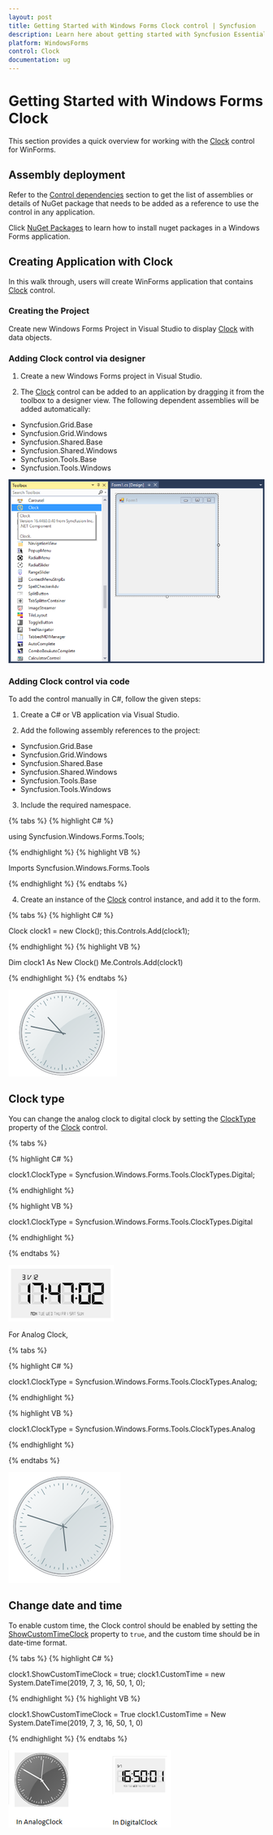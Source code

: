 ```yaml
---
layout: post
title: Getting Started with Windows Forms Clock control | Syncfusion
description: Learn here about getting started with Syncfusion Essential Studio Windows Forms Clock control, its elements and more details.
platform: WindowsForms
control: Clock
documentation: ug
---
```


# Getting Started with Windows Forms Clock
This section provides a quick overview for working with the [Clock](https://help.syncfusion.com/cr/windowsforms/Syncfusion.Windows.Forms.Tools.Clock.html) control for WinForms.

## Assembly deployment

Refer to the [Control dependencies](https://help.syncfusion.com/windowsforms/control-dependencies#clock) section to get the list of assemblies or details of NuGet package that needs to be added as a reference to use the control in any application. 

Click [NuGet Packages](https://help.syncfusion.com/windowsforms/visual-studio-integration/nuget-packages) to learn how to install nuget packages in a Windows Forms application.

## Creating Application with Clock
In this walk through, users will create WinForms application that contains [Clock](https://help.syncfusion.com/cr/windowsforms/Syncfusion.Windows.Forms.Tools.Clock.html) control.

### Creating the Project
Create new Windows Forms Project in Visual Studio to display [Clock](https://help.syncfusion.com/cr/windowsforms/Syncfusion.Windows.Forms.Tools.Clock.html) with data objects.

### Adding Clock control via designer

1) Create a new Windows Forms project in Visual Studio.

2) The [Clock](https://help.syncfusion.com/cr/windowsforms/Syncfusion.Windows.Forms.Tools.Clock.html) control can be added to an application by dragging it from the toolbox to a designer view. The following dependent assemblies will be added automatically:

* Syncfusion.Grid.Base
* Syncfusion.Grid.Windows
* Syncfusion.Shared.Base
* Syncfusion.Shared.Windows
* Syncfusion.Tools.Base 
* Syncfusion.Tools.Windows

![Windows Forms clock control added by designer](Getting-Started_images/wf-clock-control-added-by-designer.png) 

### Adding Clock control via code

To add the control manually in C#, follow the given steps:

1) Create a C# or VB application via Visual Studio.

2) Add the following assembly references to the project:

* Syncfusion.Grid.Base
* Syncfusion.Grid.Windows
* Syncfusion.Shared.Base
* Syncfusion.Shared.Windows
* Syncfusion.Tools.Base 
* Syncfusion.Tools.Windows

3) Include the required namespace.

{% tabs %}
{% highlight C# %}
  
using Syncfusion.Windows.Forms.Tools;

{% endhighlight %}
{% highlight VB %}

Imports Syncfusion.Windows.Forms.Tools

{% endhighlight %}
{% endtabs %} 

4) Create an instance of the [Clock](https://help.syncfusion.com/cr/windowsforms/Syncfusion.Windows.Forms.Tools.Clock.html) control instance, and add it to the form.

{% tabs %}
{% highlight C# %}

Clock clock1 = new Clock();
this.Controls.Add(clock1);

{% endhighlight %}
{% highlight VB %}

Dim clock1 As New Clock()
Me.Controls.Add(clock1)

{% endhighlight %}
{% endtabs %}

![wf clock control](Getting-Started_images/wf-clock-control.png) 

## Clock type

You can change the analog clock to digital clock by setting the [ClockType](https://help.syncfusion.com/cr/windowsforms/Syncfusion.Windows.Forms.Tools.Clock.html#Syncfusion_Windows_Forms_Tools_Clock_ClockType) property of the [Clock](https://help.syncfusion.com/cr/windowsforms/Syncfusion.Windows.Forms.Tools.Clock.html) control.

{% tabs %}

{% highlight C# %}

clock1.ClockType = Syncfusion.Windows.Forms.Tools.ClockTypes.Digital;

{% endhighlight %}

{% highlight VB %}

clock1.ClockType = Syncfusion.Windows.Forms.Tools.ClockTypes.Digital

{% endhighlight %}

{% endtabs %}

![Windows Forms Clock shows digital clock](Getting-Started_images/wf-digital-clock.png)

For Analog Clock,

{% tabs %}

{% highlight C# %}

clock1.ClockType = Syncfusion.Windows.Forms.Tools.ClockTypes.Analog;

{% endhighlight %}

{% highlight VB %}

clock1.ClockType = Syncfusion.Windows.Forms.Tools.ClockTypes.Analog

{% endhighlight %}

{% endtabs %}

![Windows Forms clock shows analog clock](Getting-Started_images/wf-analog-clock.png)

## Change date and time

To enable custom time, the Clock control should be enabled by setting the [ShowCustomTimeClock](https://help.syncfusion.com/cr/windowsforms/Syncfusion.Windows.Forms.Tools.Clock.html#Syncfusion_Windows_Forms_Tools_Clock_ShowCustomTimeClock) property to `true`, and the custom time should be in date-time format.

{% tabs %}
{% highlight C# %}

clock1.ShowCustomTimeClock = true;
clock1.CustomTime = new System.DateTime(2019, 7, 3, 16, 50, 1, 0);

{% endhighlight %}
{% highlight VB %}

clock1.ShowCustomTimeClock = True
clock1.CustomTime = New System.DateTime(2019, 7, 3, 16, 50, 1, 0)

{% endhighlight %}
{% endtabs %}

![Windows Forms Clock shows customized time](Getting-Started_images/Clock_customtime.png)
